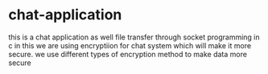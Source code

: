 # chat-application
this is a chat application as well file transfer through socket programming in c
in this we are using encryptiion for chat system which will make it more secure.
we use different types of encryption method to make data more secure 
